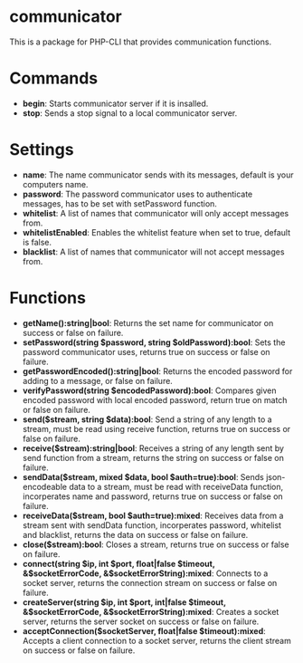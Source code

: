 # communicator
This is a package for PHP-CLI that provides communication functions.

# Commands
- **begin**: Starts communicator server if it is insalled.
- **stop**: Sends a stop signal to a local communicator server.

# Settings
- **name**: The name communicator sends with its messages, default is your computers name.
- **password**: The password communicator uses to authenticate messages, has to be set with setPassword function.
- **whitelist**: A list of names that communicator will only accept messages from.
- **whitelistEnabled**: Enables the whitelist feature when set to true, default is false.
- **blacklist**: A list of names that communicator will not accept messages from.

# Functions
- **getName():string|bool**: Returns the set name for communicator on success or false on failure.
- **setPassword(string $password, string $oldPassword):bool**: Sets the password communicator uses, returns true on success or false on failure.
- **getPasswordEncoded():string|bool**: Returns the encoded password for adding to a message, or false on failure.
- **verifyPassword(string $encodedPassword):bool**: Compares given encoded password with local encoded password, return true on match or false on failure.
- **send($stream, string $data):bool**: Send a string of any length to a stream, must be read using receive function, returns true on success or false on failure.
- **receive($stream):string|bool**: Receives a string of any length sent by send function from a stream, returns the string on success or false on failure.
- **sendData($stream, mixed $data, bool $auth=true):bool**: Sends json-encodeable data to a stream, must be read with receiveData function, incorperates name and password, returns true on success or false on failure.
- **receiveData($stream, bool $auth=true):mixed**: Receives data from a stream sent with sendData function, incorperates password, whitelist and blacklist, returns the data on success or false on failure.
- **close($stream):bool**: Closes a stream, returns true on success or false on failure.
- **connect(string $ip, int $port, float|false $timeout, &$socketErrorCode, &$socketErrorString):mixed**: Connects to a socket server, returns the connection stream on success or false on failure.
- **createServer(string $ip, int $port, int|false $timeout, &$socketErrorCode, &$socketErrorString):mixed**: Creates a socket server, returns the server socket on success or false on failure.
- **acceptConnection($socketServer, float|false $timeout):mixed**: Accepts a client connection to a socket server, returns the client stream on success or false on failure.
